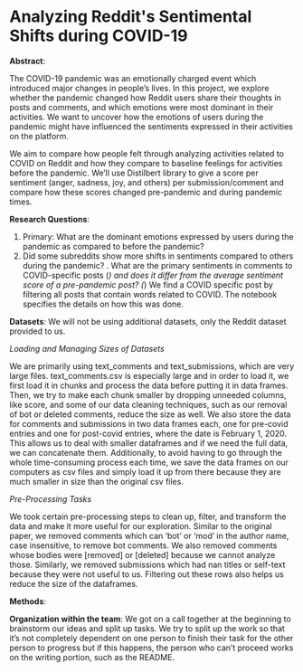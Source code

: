 # Analyzing Reddit's Sentimental Shifts during COVID-19

**Abstract**: 

The COVID-19 pandemic was an emotionally charged event which introduced major changes in people’s lives. In this project, we explore whether the pandemic changed how Reddit users share their thoughts in posts and comments, and which emotions were most dominant in their activities. We want to uncover how the emotions of users during the pandemic might have influenced the sentiments expressed in their activities on the platform.

We aim to compare how people felt through analyzing activities related to COVID on Reddit and how they compare to baseline feelings for activities before the pandemic. We’ll use Distilbert library to give a score per sentiment (anger, sadness, joy, and others) per submission/comment and compare how these scores changed pre-pandemic and during pandemic times.

**Research Questions**:

1. Primary: What are the dominant emotions expressed by users during the pandemic as compared to before the pandemic? 
2. Did some subreddits show more shifts in sentiments compared to others during the pandemic?
. What are the primary sentiments in comments to COVID-specific posts (*) and does it differ from the average sentiment score of a pre-pandemic post?
(*) We find a COVID specific post by filtering all posts that contain words related to COVID. The notebook specifies the details on how this was done.

**Datasets**:
We will not be using additional datasets, only the Reddit dataset provided to us. 

*Loading and Managing Sizes of Datasets*

We are primarily using text_comments and text_submissions, which are very large files. text_comments.csv is especially large and in order to load it, we first load it in chunks and process the data before putting it in data frames. Then, we try to make each chunk smaller by dropping unneeded columns, like score, and some of our data cleaning techniques, such as our removal of bot or deleted comments, reduce the size as well. We also store the data for comments and submissions in two data frames each, one for pre-covid entries and one for post-covid entries, where the date is February 1, 2020. This allows us to deal with smaller dataframes and if we need the full data, we can concatenate them. Additionally, to avoid having to go through the whole time-consuming process each time, we save the data frames on our computers as csv files and simply load it up from there because they are much smaller in size than the original csv files.

*Pre-Processing Tasks*

We took certain pre-processing steps to clean up, filter, and transform the data and make it more useful for our exploration. Similar to the original paper, we removed comments which can ‘bot’ or ‘mod’ in the author name, case insensitive, to remove bot comments. We also removed comments whose bodies were [removed] or [deleted] because we cannot analyze those. Similarly, we removed submissions which had nan titles or self-text because they were not useful to us. Filtering out these rows also helps us reduce the size of the dataframes. 

**Methods**:

**Organization within the team**:
We got on a call together at the beginning to brainstorm our ideas and split up tasks. We try to split up the work so that it’s not completely dependent on one person to finish their task for the other person to progress but if this happens, the person who can’t proceed works on the writing portion, such as the README.

